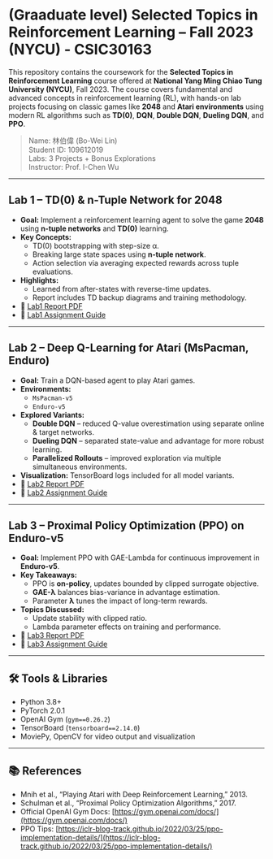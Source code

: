# (Graaduate level) Selected Topics in Reinforcement Learning – Fall 2023 (NYCU) - CSIC30163

This repository contains the coursework for the **Selected Topics in Reinforcement Learning** course offered at **National Yang Ming Chiao Tung University (NYCU)**, Fall 2023. The course covers fundamental and advanced concepts in reinforcement learning (RL), with hands-on lab projects focusing on classic games like **2048** and **Atari environments** using modern RL algorithms such as **TD(0)**, **DQN**, **Double DQN**, **Dueling DQN**, and **PPO**.

> Name: 林伯偉 (Bo-Wei Lin)  
> Student ID: 109612019  
> Labs: 3 Projects + Bonus Explorations  
> Instructor: Prof. I-Chen Wu 

---

## Lab 1 – TD(0) & n-Tuple Network for 2048

- **Goal:** Implement a reinforcement learning agent to solve the game **2048** using **n-tuple networks** and **TD(0)** learning.
- **Key Concepts:**
  - TD(0) bootstrapping with step-size α.
  - Breaking large state spaces using **n-tuple network**.
  - Action selection via averaging expected rewards across tuple evaluations.
- **Highlights:**
  - Learned from after-states with reverse-time updates.
  - Report includes TD backup diagrams and training methodology.
- 📄 [Lab1 Report PDF](./Lab1_report_109612019.pdf)
- 📄 [Lab1 Assignment Guide](./Lab1-Guide.pdf)

---

## Lab 2 – Deep Q-Learning for Atari (MsPacman, Enduro)

- **Goal:** Train a DQN-based agent to play Atari games.
- **Environments:**
  - `MsPacman-v5`
  - `Enduro-v5`
- **Explored Variants:**
  - **Double DQN** – reduced Q-value overestimation using separate online & target networks.
  - **Dueling DQN** – separated state-value and advantage for more robust learning.
  - **Parallelized Rollouts** – improved exploration via multiple simultaneous environments.
- **Visualization:** TensorBoard logs included for all model variants.
- 📄 [Lab2 Report PDF](./Lab2_report.pdf)
- 📄 [Lab2 Assignment Guide](./Lab2-Guide.pdf)

---

## Lab 3 – Proximal Policy Optimization (PPO) on Enduro-v5

- **Goal:** Implement PPO with GAE-Lambda for continuous improvement in **Enduro-v5**.
- **Key Takeaways:**
  - PPO is **on-policy**, updates bounded by clipped surrogate objective.
  - **GAE-λ** balances bias-variance in advantage estimation.
  - Parameter **λ** tunes the impact of long-term rewards.
- **Topics Discussed:**
  - Update stability with clipped ratio.
  - Lambda parameter effects on training and performance.
- 📄 [Lab3 Report PDF](./Lab3_report.pdf)
- 📄 [Lab3 Assignment Guide](./Lab3-Guide.pdf)

---

## 🛠️ Tools & Libraries

- Python 3.8+
- PyTorch 2.0.1
- OpenAI Gym (`gym==0.26.2`)
- TensorBoard (`tensorboard==2.14.0`)
- MoviePy, OpenCV for video output and visualization

---

## 📚 References

- Mnih et al., “Playing Atari with Deep Reinforcement Learning,” 2013.
- Schulman et al., “Proximal Policy Optimization Algorithms,” 2017.
- Official OpenAI Gym Docs: [https://gym.openai.com/docs/](https://gym.openai.com/docs/)
- PPO Tips: [https://iclr-blog-track.github.io/2022/03/25/ppo-implementation-details/](https://iclr-blog-track.github.io/2022/03/25/ppo-implementation-details/)
